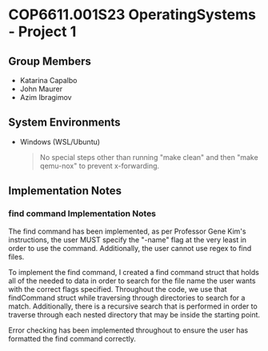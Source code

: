 # COP6611.001S23 OperatingSystems - Project 1

## Group Members
* Katarina Capalbo 
* John Maurer
* Azim Ibragimov

## System Environments
- Windows (WSL/Ubuntu)
    > No special steps other than running "make clean" and then "make qemu-nox" to prevent x-forwarding.

## Implementation Notes

### find command Implementation Notes
The find command has been implemented, as per Professor Gene Kim's instructions, the user MUST specify the "-name" flag at the very least in order to use the command. Additionally, the user cannot use regex to find files.

To implement the find command, I created a find command struct that holds all of the needed to data in order to search for the file name the user wants with the correct flags specified. Throughout the code, we use that findCommand struct while traversing through directories to search for a match. Additionally, there is a recursive search that is performed in order to traverse through each nested directory that may be inside the starting point. 

Error checking has been implemented throughout to ensure the user has formatted the find command correctly.




